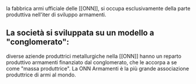  la fabbrica armi ufficiale delle [[ONN]], si occupa esclusivamente della parte produttiva nell'iter di sviluppo armamenti. 
 
## La società si sviluppata su un modello a "conglomerato":
 
diverse aziende produttrici metallurgiche nella [[ONN]] hanno un reparto produttivo armamenti finanziato dal conglomerato, che le accorpa a se come "massa produttrice".
La ONN Armamenti è la più grande associazione produttrice di armi al mondo.